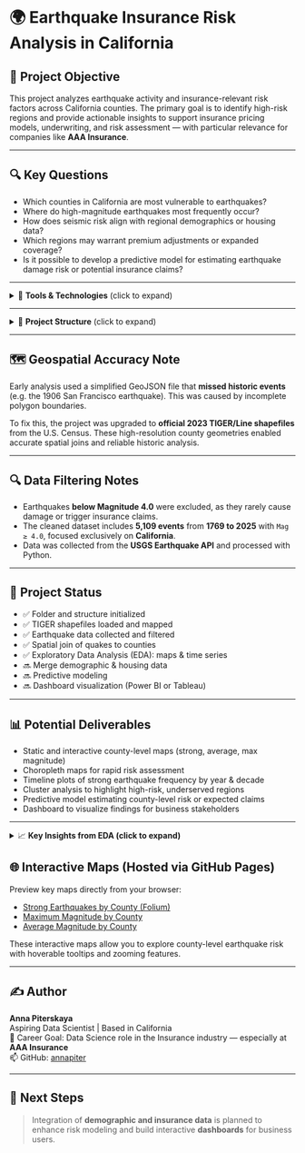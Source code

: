 # 🌍 Earthquake Insurance Risk Analysis in California

## 📌 Project Objective

This project analyzes earthquake activity and insurance-relevant risk factors across California counties. The primary goal is to identify high-risk regions and provide actionable insights to support insurance pricing models, underwriting, and risk assessment — with particular relevance for companies like **AAA Insurance**.

---

## 🔍 Key Questions

- Which counties in California are most vulnerable to earthquakes?
- Where do high-magnitude earthquakes most frequently occur?
- How does seismic risk align with regional demographics or housing data?
- Which regions may warrant premium adjustments or expanded coverage?
- Is it possible to develop a predictive model for estimating earthquake damage risk or potential insurance claims?

---

<details>
<summary>🧰 <strong>Tools & Technologies</strong> (click to expand)</summary>

- **Python**: pandas, geopandas, matplotlib, seaborn, folium, scikit-learn  
- **Jupyter Notebooks**  
- **Power BI / Tableau** (for future dashboards)  
- **USGS Earthquake API** and **U.S. Census TIGER/Line Shapefiles**

</details>

---

<details>
<summary>📂 <strong>Project Structure</strong> (click to expand)</summary>
    
earthquake_insurance_project/
├── data/ # Raw input files (shapefiles, CSVs, exports)
├── notebooks/ # Jupyter notebooks organized by stage
├── output/ # Processed data, maps, charts, summaries
├── scripts/ # Python scripts (optional)
├── dashboards/ # Power BI / Tableau dashboards (future)
├── README.md # Project overview and insights
└── requirements.txt

</details>

---

## 🗺️ Geospatial Accuracy Note

Early analysis used a simplified GeoJSON file that **missed historic events** (e.g. the 1906 San Francisco earthquake). This was caused by incomplete polygon boundaries.

To fix this, the project was upgraded to **official 2023 TIGER/Line shapefiles** from the U.S. Census. These high-resolution county geometries enabled accurate spatial joins and reliable historic analysis.

---

## 🔍 Data Filtering Notes

- Earthquakes **below Magnitude 4.0** were excluded, as they rarely cause damage or trigger insurance claims.
- The cleaned dataset includes **5,109 events** from **1769 to 2025** with `Mag ≥ 4.0`, focused exclusively on **California**.
- Data was collected from the **USGS Earthquake API** and processed with Python.

---

## 🚧 Project Status

- ✅ Folder and structure initialized
- ✅ TIGER shapefiles loaded and mapped
- ✅ Earthquake data collected and filtered
- ✅ Spatial join of quakes to counties
- ✅ Exploratory Data Analysis (EDA): maps & time series
- 🔜 Merge demographic & housing data
- 🔜 Predictive modeling
- 🔜 Dashboard visualization (Power BI or Tableau)

---

## 📊 Potential Deliverables

- Static and interactive county-level maps (strong, average, max magnitude)
- Choropleth maps for rapid risk assessment
- Timeline plots of strong earthquake frequency by year & decade
- Cluster analysis to highlight high-risk, underserved regions
- Predictive model estimating county-level risk or expected claims
- Dashboard to visualize findings for business stakeholders

---

<details>
<summary>📈 <strong>Key Insights from EDA (click to expand)</strong></summary>

- **San Bernardino**, **Humboldt**, and **Santa Clara** recorded the **highest number** of strong earthquakes (`Mag ≥ 6.0`)
- **San Luis Obispo (7.93)** and **San Francisco (7.90)** experienced the **strongest recorded earthquakes**
- Strong earthquakes are **rare but geographically concentrated**, mostly affecting inland and coastal fault zones
- Seismic activity shows **notable spikes in early & mid 20th century**
- Using **official TIGER/Line boundaries** corrected spatial errors — e.g. recovering the historic 1906 San Francisco event
- Counties with frequent or extreme events may warrant **premium adjustments** or **enhanced coverage**
- Visualizations (choropleths, timelines, folium maps) offer valuable insights for **underwriting and strategic planning**

</details>

## 🌐 Interactive Maps (Hosted via GitHub Pages)

Preview key maps directly from your browser:

- [Strong Earthquakes by County (Folium)](https://annapiter.github.io/earthquake-insurance-analysis/strong_quake_map.html)
- [Maximum Magnitude by County](https://annapiter.github.io/earthquake-insurance-analysis/max_magnitude_map.html)
- [Average Magnitude by County](https://annapiter.github.io/earthquake-insurance-analysis/avg_magnitude_map.html)

These interactive maps allow you to explore county-level earthquake risk with hoverable tooltips and zooming features.


---

## ✍️ Author

**Anna Piterskaya**  
Aspiring Data Scientist | Based in California  
🎯 Career Goal: Data Science role in the Insurance industry — especially at **AAA Insurance**  
📫 GitHub: [annapiter](https://github.com/annapiter)

---

## 🚀 Next Steps

> Integration of **demographic and insurance data** is planned to enhance risk modeling and build interactive **dashboards** for business users.